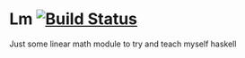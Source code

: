 # Lm [![Build Status](https://travis-ci.com/TomJamesGray/lm.svg?branch=master)](https://travis-ci.com/TomJamesGray/lm)

Just some linear math module to try and teach myself haskell

